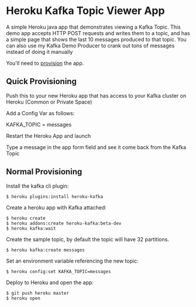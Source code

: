 # Heroku Kafka Topic Viewer App

A simple Heroku java app that demonstrates viewing a Kafka Topic.
This demo app accepts HTTP POST requests and writes them to a topic, and has a simple page that shows the last 10 messages produced to that topic. You can also use my Kafka Demo Producer to crank out tons of messages instead of doing it manually

You'll need to [provision](#provisioning) the app.

## Quick Provisioning

Push this to your new Heroku app that has access to your Kafka cluster on Heroku (Common or Private Space)

Add a Config Var as follows:

KAFKA_TOPIC = messages

Restart the Heroku App and launch

Type a message in the app form field and see it come back from the Kafka Topic

## Normal Provisioning

Install the kafka cli plugin:

```
$ heroku plugins:install heroku-kafka
```

Create a heroku app with Kafka attached:

```
$ heroku create
$ heroku addons:create heroku-kafka:beta-dev
$ heroku kafka:wait
```

Create the sample topic, by default the topic will have 32 partitions.

```
$ heroku kafka:create messages
```

Set an environment variable referencing the new topic:

```
$ heroku config:set KAFKA_TOPIC=messages
```

Deploy to Heroku and open the app:

```
$ git push heroku master
$ heroku open
```
